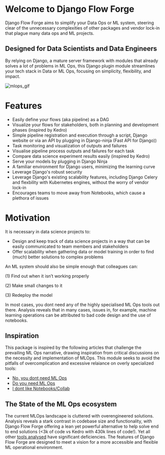 # Welcome to Django Flow Forge

Django Flow Forge aims to simplify your Data Ops or ML system, steering clear of the unnecessary complexities of other packages and vendor lock-in that plague many data ops and ML projects.

## Designed for Data Scientists and Data Engineers
By relying on Django, a mature server framework with modules that already solves a lot of problems in ML Ops, this Django plugin module streamlines your tech stack in Data or ML Ops, focusing on simplicity, flexibility, and impact.

![mlops_gif](https://github.com/eddyojb88/django-flow-forge/assets/22086433/9ea13500-2019-4145-995f-1fd855f51c74)

# Features

- Easily define your flows (aka pipeline) as a DAG
- Visualize your flows for stakeholders, both in planning and development phases (inspired by Kedro)
- Simple pipeline registration and execution through a script, Django website or via an API by plugging in Django-ninja (Fast API for Django))
- Task monitoring and visualization of outputs and failures
- Visualise pipeline process outputs and failures for each task
- Compare data science experiment results easily (inspired by Kedro)
- Serve your models by plugging in Django Ninja
- A familiar environment for Django users, minimizing the learning curve
- Leverage Django's robust security
- Leverage Django's existing scalability features, including Django Celery and flexbility with Kubernetes engines, without the worry of vendor lock-in
- Encourages teams to move away from Notebooks, which cause a plethora of issues

# Motivation

It is necessary in data science projects to:

- Design and keep track of data science projects in a way that can be easily communicated to team members and stakeholders
- Offer scalability when gathering data or model training in order to find (much) better solutions to complex problems

An ML system should also be simple enough that colleagues can:

(1) Find out when it isn’t working properly

(2) Make small changes to it

(3) Redeploy the model

In most cases, you dont need any of the highly specialised ML Ops tools out there. Analysis reveals that in many cases, issues in, for example, machine learning operations can be attributed to bad code design and the use of notebooks.

## Inspiration

This package is inspired by the following articles that challenge the prevailing ML Ops narrative, drawing inspiration from critical discussions on the necessity and implementation of MLOps. This module seeks to avoid the pitfalls of overcomplication and excessive relaiance on overly specialized tools:

- [No, you dont need ML Ops](https://becominghuman.ai/no-you-dont-need-mlops-5e1ce9fdaa4b)
- [Do you need ML Ops](https://medium.com/@eddyojb/thoughts-you-wont-get-from-chatgpt-do-you-need-ml-ops-2c954b9d47a6)
- [I dont like Notebooks/Collab](https://www.youtube.com/watch?v=7jiPeIFXb6U)


## The State of the ML Ops ecosystem
The current MLOps landscape is cluttered with overengineered solutions. Analysis reveals a stark contrast in codebase size and functionality, with Django Flow Forge offering a lean yet powerful alternative to help solve end to end solutions (<3k of code vs Kedro with 430k lines of code!). Yet all other [tools analysed](https://medium.com/@eddyojb/thoughts-you-wont-get-from-chatgpt-do-you-need-ml-ops-2c954b9d47a6) have significant deficiencies. The features of Django Flow Forge are designed to meet a vision for a more accessible and flexible ML operational environment.